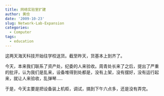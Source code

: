 ```yaml
---
title: 网络实验室扩建
author: 黄俭
date: '2009-10-23'
slug: Network-Lab-Expansion
categories:
  - Computer
tags:
  - education
---
```

这两天海天科技开始往学校送货。截至昨天，货基本上到齐了。

今天，本来我们联系了资产处，纪委的人来验收。周青处长来了之后，提出了严重的批评，认为我们是乱来，设备堆得到处都是，没有上架，没有摆好，没有运行起来，就让人来验收，乱弹琴…..

于是，今天主要是把设备装上机柜，调试，搞到下午六点多，还是没有弄完。

